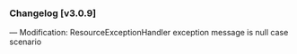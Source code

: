 ### Changelog [v3.0.9]
— Modification: ResourceExceptionHandler exception message is null case scenario
